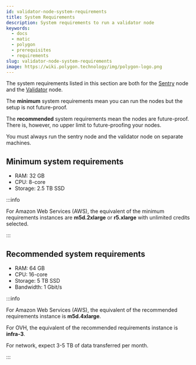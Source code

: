 ```yaml
---
id: validator-node-system-requirements
title: System Requirements
description: System requirements to run a validator node
keywords:
  - docs
  - matic
  - polygon
  - prerequisites
  - requirements
slug: validator-node-system-requirements
image: https://wiki.polygon.technology/img/polygon-logo.png
---
```


The system requirements listed in this section are both for the [Sentry](/docs/maintain/glossary.md#sentry) node and the [Validator](/docs/maintain/glossary.md#validator) node.

The **minimum** system requirements mean you can run the nodes but the setup is not future-proof.

The **recommended** system requirements mean the nodes are future-proof. There is, however, no upper limit to future-proofing your nodes.

You must always run the sentry node and the validator node on separate machines.

## Minimum system requirements

* RAM: 32 GB
* CPU: 8-core
* Storage: 2.5 TB SSD

:::info

For Amazon Web Services (AWS), the equivalent of the minimum requirements instances are **m5d.2xlarge** or **r5.xlarge** with unlimited credits selected.

:::

## Recommended system requirements

* RAM: 64 GB
* CPU: 16-core
* Storage: 5 TB SSD
* Bandwidth: 1 Gbit/s

:::info

For Amazon Web Services (AWS), the equivalent of the recommended requirements instance is **m5d.4xlarge**.

For OVH, the equivalent of the recommended requirements instance is **infra-3**.

For network, expect 3-5 TB of data transferred per month.

:::
